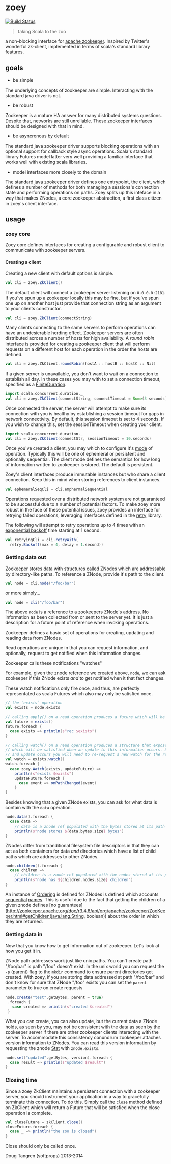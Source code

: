 # zoey

[![Build Status](https://travis-ci.org/softprops/zoey.svg)](https://travis-ci.org/softprops/zoey)

> taking Scala to the zoo

a non-blocking interface for [apache zookeeper](http://zookeeper.apache.org/). Inspired by Twitter's wonderful zk-client, implemented in terms of scala's standard library features.

## goals

* be simple

The underlying concepts of zookeeper are simple. Interacting with the standard java driver is not.

* be robust

Zookeeper is a mature HA answer for many distributed systems questions. Despite that, networks are still unreliable. These zookeeper interfaces should be designed with that in mind.

* be asyncronous by default

The standard java zookeeper driver supports blocking operations with an optional support for callback style async operations. Scala's standard library Futures model latter very well providing a familiar interface that works well with existing scala libraries. 

* model interfaces more closely to the domain

The standard java zookeeper driver defines one entrypoint, the client, which defines a number of methods for both managing a sessions's connection state and performing operations on paths. Zoey splits up this inteface in a way that makes ZNodes, a core zookeeper abstraction, a first class citizen in zoey's client interface.

## usage

### zoey core

Zoey core defines interfaces for creating a configurable and robust client to communicate with zookeeper servers.

#### Creating a client

Creating a new client with default options is simple.

```scala
val cli = zoey.ZkClient()
```

The default client will connect a zookeeper server listening on `0.0.0.0:2181`. If you've spun up a zookeeper locally
this may be fine, but if you've spun one up on another host just provide that connection string as an argument to your clients constructor.

```scala
val cli = zoey.ZkClient(connectString)
```

Many clients connecting to the same servers to perform operations can have an undesierable herding effect. Zookeeper servers are often distributed across a number of hosts for high availability. A _round robin_ interface is provided for creating a zookeeper client that will perform requests on a different host for each operation in the order the hosts are defined.

```scala
val cli = zoey.ZkClient.roundRobin(hostA :: hostB :: hostC :: Nil)
```

If a given server is unavailable, you don't want to wait on a connection to establish all day. In these cases you may with to set a connection timeout, specified as a [FiniteDuration](http://www.scala-lang.org/api/current/index.html#scala.concurrent.duration.FiniteDuration).

```scala
import scala.concurrent.duration._
val cli = zoey.ZkClient(connectString, connectTimeout = Some(3 seconds))
```

Once connected the server, the server will attempt to make sure its connection with you is healthy by establishing a session timeout for gaps in network connectivity. By default, this session timeout is set to 4 seconds. If you wish to change this, set the sessionTimeout when creating your client.

```scala
import scala.concurrent.duration._
val cli = zoey.ZkClient(connectStr, sessionTimeout = 10.seconds)
```

Once you've created a client, you may which to configure it's [mode](http://zookeeper.apache.org/doc/r3.4.6/api/org/apache/zookeeper/CreateMode.html) of operation. Typically this will be one of ephemeral or persistent and optionally sequential.
The client mode defines the semantics for how long of information written to zookeeper is stored. The default is persistent.

Zoey's client interfaces produce immutable instances but who share a client connection. Keep this in mind when storing references to client instances.

```scala
val ephemeralSeqCli = cli.emphermalSequential
```

Operations requested over a distributed network system are not guaranteed to be successful due to a number of potential factors. To make zoey
more robust in the face of these potential issues, zoey provides an interface for retrying failed operations, leveraging interfaces defined in the [retry](https://github.com/softprops/retry) library.

The following will attempt to retry operations up to 4 times with an [exponential backoff](https://github.com/softprops/retry#backoff) time starting at 1 second.

```scala
val retryingCli = cli.retryWith(
  retry.Backoff(max = 4, delay = 1.second))
```

### Getting data out

Zookeeper stores data with structures called ZNodes which are addressable by directory-like paths. To reference a ZNode, provide it's path
to the client.

```scala
val node = cli.node("/foo/bar")
```

or more simply...

```scala
val node = cli("/foo/bar")
```

The above `node` is a reference to a zookeepers ZNode's address. No information as been collected from or sent to the server yet. It is just a description for a future point of reference when invoking operations.

Zookeeper defines a basic set of operations for creating, updating and reading data from ZNodes.

Read operations are unique in that you can request information, and optionally, request to get notified when this information changes.

Zookeeper calls these notifications "watches"

For example, given the znode reference we created above, `node`, we can ask zookeeper if this ZNode exists _and_ to get notified when it that fact changes.

These watch notifications only fire once, and thus, are perfectly representated as scala Futures which also may only be satisfied once.

```scala
// the `exists` operation
val exists = node.exists

// calling apply() on a read operation produces a future which will be satisfied once information is retried once
val future = exists()
future.foreach {
  case exists => println(s"rec $exists")
}

// calling watch() on a read operation produces a structure that exposes of the result of the operation as a Try and a future 
// which will be satisfied when an update to this information occurs. Since futures may only be satisfied once, when
// and update occurs you will need to re-request a new watch for the read operation on the ZNode
val watch = exists.watch()
watch.foreach {
  case zoey.Watch(exists, updateFuture) =>
    println(s"exists $exists")
    updateFuture.foreach {
      case event => onPathChanged(event)
    }
}
```

Besides knowing that a given ZNode exists, you can ask for what data is contain with the `data` operation.

```scala
node.data().foreach {
  case data =>
    // data is a znode ref populated with the bytes stored at its path
    println(s"node stores ${data.bytes.size} bytes")
}
```

ZNodes differ from tranditional filesystem file descriptors in that they can act as both containers for data _and_ directories which have a list of child paths which are addresses to other ZNodes.

```scala
node.children().foreach {
  case chilren =>
    // children is a znode ref populated with the nodes stored at its path
    println(s"node has ${children.nodes.size} children")
}
```

An instance of [Ordering](http://www.scala-lang.org/api/current/index.html#scala.math.Ordering) is defined for ZNodes is defined which accounts [sequential](http://zookeeper.apache.org/doc/r3.4.6/api/org/apache/zookeeper/CreateMode.html#EPHEMERAL_SEQUENTIAL) [names](http://zookeeper.apache.org/doc/r3.4.6/api/org/apache/zookeeper/CreateMode.html#PERSISTENT_SEQUENTIAL). This is useful due to the fact that getting the children of a given znode defines [no guarantees](http://zookeeper.apache.org/doc/r3.4.6/api/org/apache/zookeeper/ZooKeeper.html#getChildren(java.lang.String, boolean)) about the order in which they are returned.

### Getting data in

Now that you know how to get information out of zookeeper. Let's look at how you get it in.

ZNode path addresses work just like unix paths. You can't create path "/foo/bar" is path "/foo" doesn't exist. In the unix world you can request the `-p` (parent) flag to the `mkdir` command to ensure parent directories get created. With zoey, if you are storing data addressed at path "/foo/bar" and
don't know for sure that ZNode "/foo" exists you can set the `parent` parameter to true on create requests

```scala
node.create("test".getBytes, parent = true)
 .foreach {
   case created => println(s"created $created")
 }
```

What you can create, you can also update, but the current data a ZNode holds, as seen by you, may not be consistent with the data as seen
by the zookeeper server if there are other zookeeper clients interacting with the server. To accommodate this consistency conundrum zookeeper
attaches version information to ZNodes. You can read this version information by requesting the znode [Stat](http://zookeeper.apache.org/doc/r3.4.6/api/org/apache/zookeeper/data/Stat.html) with `znode.exists`.

```scala
node.set("updated".getBytes, version).foreach {
  case result => println(s"updated $result")
}
```

### Closing time

Since a zoey ZkClient maintains a persistent connection with a zookeeper server, you should instrument your application in a way
to gracefully terminate this connection. To do this. Simply call the `close` method defined on ZkClient which will return a Future that will be satisfied when the close operation is complete.

```scala
val closeFuture = zkClient.close()
closeFuture.foreach {
  case _ => println("the zoo is closed")
}
```

Close should only be called once.

Doug Tangren (softprops) 2013-2014
